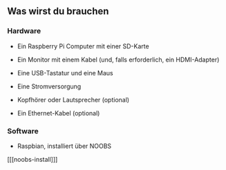 ## Was wirst du brauchen

### Hardware

+ Ein Raspberry Pi Computer mit einer SD-Karte

+ Ein Monitor mit einem Kabel (und, falls erforderlich, ein HDMI-Adapter)

+ Eine USB-Tastatur und eine Maus

+ Eine Stromversorgung

+ Kopfhörer oder Lautsprecher (optional)

+ Ein Ethernet-Kabel (optional)

### Software

+ Raspbian, installiert über NOOBS

[[[noobs-install]]]